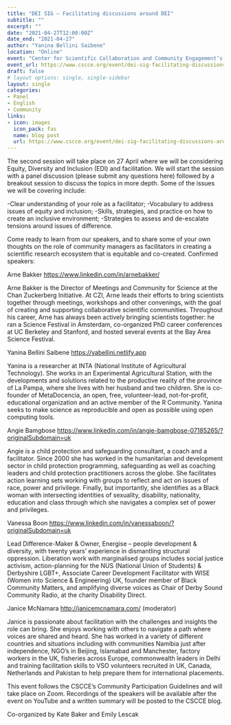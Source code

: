 ```yaml
---
title: "DEI SIG – Facilitating discussions around DEI"
subtitle: ""
excerpt: ""
date: "2021-04-27T12:00:00Z"
date_end: "2021-04-27"
author: "Yanina Bellini Saibene"
location: "Online"
event: "Center for Scientific Collaboration and Community Engagement’s Diversity, Equity, & Inclusion special interest group - Series of interactive seminars"
event_url: https://www.cscce.org/event/dei-sig-facilitating-discussions-around-dei/
draft: false
# layout options: single, single-sidebar
layout: single
categories:
- Panel
- English
- Community
links:
- icon: images
  icon_pack: fas
  name: blog post
  url: https://www.cscce.org/event/dei-sig-facilitating-discussions-around-dei/
---
```


The second session will take place on 27 April where we will be considering Equity, Diversity and Inclusion (EDI) and facilitation. We will start the session with a panel discussion (please submit any questions here) followed by a breakout session to discuss the topics in more depth. Some of the issues we will be covering include:

-Clear understanding of your role as a facilitator;
-Vocabulary to address issues of equity and inclusion;
-Skills, strategies, and practice on how to create an inclusive environment;
-Strategies to assess and de-escalate tensions around issues of difference.

Come ready to learn from our speakers, and to share some of your own thoughts on the role of community managers as facilitators in creating a scientific research ecosystem that is equitable and co-created.
Confirmed speakers:

Arne Bakker https://www.linkedin.com/in/arnebakker/ 

Arne Bakker is the Director of Meetings and Community for Science at the Chan Zuckerberg Initiative. At CZI, Arne leads their efforts to bring scientists together through meetings, workshops and other convenings, with the goal of creating and supporting collaborative scientific communities. Throughout his career, Arne has always been actively bringing scientists together: he ran a Science Festival in Amsterdam, co-organized PhD career conferences at UC Berkeley and Stanford, and hosted several events at the Bay Area Science Festival.

Yanina Bellini Saibene https://yabellini.netlify.app 

Yanina is a researcher at INTA (National Institute of Agricultural Technology). She works in an Experimental Agricultural Station, with the developments and solutions related to the productive reality of the province of La Pampa, where she lives with her husband and two children. She is co-founder of MetaDocencia, an open, free, volunteer-lead, not-for-profit, educational organization and an active member of the R Community. Yanina seeks to make science as reproducible and open as possible using open computing tools.

Angie Bamgbose https://www.linkedin.com/in/angie-bamgbose-07185265/?originalSubdomain=uk

Angie is a child protection and safeguarding consultant, a coach and a facilitator. Since 2000 she has worked in the humanitarian and development sector in child protection programming, safeguarding as well as coaching leaders and child protection practitioners across the globe. She facilitates action learning sets working with groups to reflect and act on issues of race, power and privilege. Finally, but importantly, she identifies as a Black woman with intersecting identities of sexuality, disability, nationality, education and class through which she navigates a complex set of power and privileges. 

Vanessa Boon https://www.linkedin.com/in/vanessaboon/?originalSubdomain=uk 

Lead Difference-Maker & Owner, Energise – people development & diversity, with twenty years’ experience in dismantling structural oppression. Liberation work with marginalised groups includes social justice activism, action-planning for the NUS (National Union of Students) & Derbyshire LGBT+, Associate Career Development Facilitator with WISE (Women into Science & Engineering) UK, founder member of Black Community Matters, and amplifying diverse voices as Chair of Derby Sound Community Radio, at the charity Disability Direct.  

Janice McNamara http://janicemcnamara.com/ (moderator)

Janice is passionate about facilitation with the challenges and insights the role can bring. She enjoys working with others to navigate a path where voices are shared and heard. She has worked in a variety of different countries and situations including with communities Namibia just after independence, NGO’s in Beijing, Islamabad and Manchester, factory workers in the UK, fisheries across Europe, commonwealth leaders in Delhi and training facilitation skills  to VSO volunteers recruited in UK, Canada, Netherlands and Pakistan to help prepare them for international placements.

This event follows the CSCCE’s Community Participation Guidelines and will take place on Zoom. Recordings of the speakers will be available after the event on YouTube and a written summary will be posted to the CSCCE blog.

Co-organized by Kate Baker and Emily Lescak
